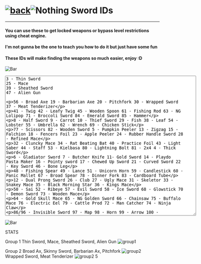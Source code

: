 # [![back](https://cdn.discordapp.com/emojis/887168885747511396?size=32)](https://dxrpy.github.io/Dxrpys-Garbage-Website/castlecrashers/castle)![`Nothing`](https://cdn.discordapp.com/attachments/584355797366997002/889386862916014090/nothing.png) Sword IDs

---

#### You can use these to get locked weapons or bypass level restrictions using cheat engine.
#### I'm not gunna be the one to teach you how to do it but just have some fun
#### These IDs will make finding the weapons so much easier, enjoy :D

![`Bar`](https://cdn.discordapp.com/attachments/584355797366997002/889006586406772746/4M7IWwP.png)

<p align=center>
  <textarea name="BallsBox" cols="75" rows="30">
3 - Thin Sword
25 - Mace
39 - Sheathed Sword
47 - Alien Gun


56 - Broad Axe
19 - Barbarian Axe
20 - Pitchfork
30 - Wrapped Sword
37 - Meat Tenderizer


41 - Twig
42 - Leafy Twig
45 - Wooden Spoon
61 - Fishing Rod
63 - NG Lolipop
71 - Broccoli Sword
84 - Emerald Sword
85 - Hammer


8 - Half Sword
9 - Carrot
10 - Thief Sword
29 - Fish
38 - Leaf
54 - Lobster
55 - Umbrella
62 - Wrench
69 - Chicken Stick


77 - Scissors
82 - Wooden Sword
5 - Pumpkin Peeler
13 - Zigzag
15 - Falchion
18 - Fencers Foil
23 - Apple Peeler
24 - Rubber Handle Sword
28 - Refined Mace


32 - Cluncky Mace
34 - Rat Beating Bat
40 - Practice Foil
43 - Light Saber
44 - Staff
53 - Kielbasa
80 - Lightning Bolt
81 - 2x4
4 - Thick Sword


6 - Gladiator Sword
7 - Butcher Knife
11- Gold Sword
14 - Playdo Pasta Maker
16 - Pointy sword
17 - Chewed Up Sword
21 - Curved Sword
22 - Key Sword
46 - Bone Leg


48 - Fishing Spear
49 - Lance
51 - Unicorn Horn
59 - Candlestick
60 - Panic Mallet
67 - Broad Spear
78 - Dinner Fork
83 - Cardboard Tube


12 - Dual Prong Sword
26 - Club
27 - Ugly Mace
31 - Skeletor
33 - Snakey Mace
35 - Black Morning Star
36 - Kings Mace


50 - Sai
52 - Ribeye
57 - Evil Sword
58 - Ice Sword
68 - Glowstick
70 - Demon Sword
73 - Wooden Mace


64 - Gold Skull Mace
65 - NG Golden Sword
66 - Chainsaw
75 - Buffalo Mace
76 - Electric Eel
79 - Cattle Prod
72 - Man Catcher
74 - Ninja Claw


86/96 - Invisible Sword
97 - Map
98 - Horn
99 - Arrow
100 - Shovel⠀⠀⠀⠀⠀⠀⠀⠀⠀⠀⠀⠀⠀⠀⠀⠀⠀⠀⠀⠀⠀⠀⠀⠀
  </textarea>
</p>

![`Bar`](https://cdn.discordapp.com/attachments/584355797366997002/889006586406772746/4M7IWwP.png)

STATS

Group 1
Thin Sword, Mace, Sheathed Sword, Alien Gun
![group1](https://user-images.githubusercontent.com/64295233/145700460-a7c36292-59d7-49c3-841f-369714000c76.png)

Group 2
Broad Ax, Skinny Sword, Barbarian Ax, Pitchfork
![group2](https://user-images.githubusercontent.com/64295233/145700785-dfb8ced0-e60a-4598-b659-c6e23afd0528.png)
Wrapped Sword, Meat Tenderizer
![group2 5](https://user-images.githubusercontent.com/64295233/145700939-9c45c7e7-4f51-4f10-b83c-2e10604f142a.png)

